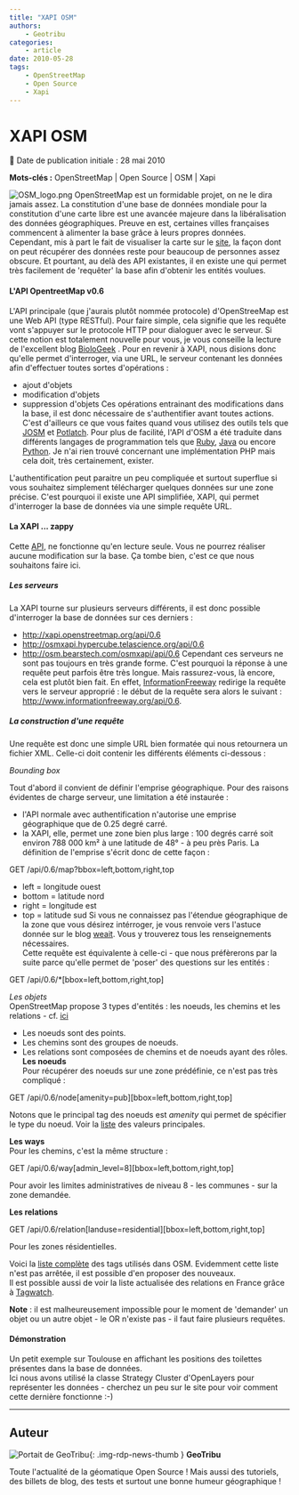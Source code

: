 ```yaml
---
title: "XAPI OSM"
authors:
    - Geotribu
categories:
    - article
date: 2010-05-28
tags:
    - OpenStreetMap
    - Open Source
    - Xapi
---
```


# XAPI OSM

:calendar: Date de publication initiale : 28 mai 2010

**Mots-clés :** OpenStreetMap | Open Source | OSM | Xapi

![OSM_logo.png](https://cdn.geotribu.fr/img/logos-icones/OpenStreetMap/Openstreetmap.png) OpenStreetMap est un formidable projet, on ne le dira jamais assez. La constitution d'une base de données mondiale pour la constitution d'une carte libre est une avancée majeure dans la libéralisation des données géographiques. Preuve en est, certaines villes françaises commencent à alimenter la base grâce à leurs propres données.  
Cependant, mis à part le fait de visualiser la carte sur le [site](http://www.openstreemap.org), la façon dont on peut récupérer des données reste pour beaucoup de personnes assez obscure. Et pourtant, au delà des API existantes, il en existe une qui permet très facilement de 'requêter' la base afin d'obtenir les entités voulues.

#### L'API OpentreetMap v0.6

L'API principale (que j'aurais plutôt nommée protocole) d'OpenStreeMap est une Web API (type RESTful). Pour faire simple, cela signifie que les requête vont s'appuyer sur le protocole HTTP pour dialoguer avec le serveur. Si cette notion est totalement nouvelle pour vous, je vous conseille la lecture de l'excellent blog [BioloGeek](http://www.biologeek.com/rest,traduction,web-semantique/pour-ne-plus-etre-en-rest-comprendre-cette-architecture/) . Pour en revenir à XAPI, nous disions donc qu'elle permet d'interroger, via une URL, le serveur contenant les données afin d'effectuer toutes sortes d'opérations :

* ajout d'objets
* modification d'objets
* suppression d'objets
Ces opérations entrainant des modifications dans la base, il est donc nécessaire de s'authentifier avant toutes actions. C'est d'ailleurs ce que vous faites quand vous utilisez des outils tels que [JOSM](https://wiki.openstreetmap.org/wiki/JOSM) et [Potlatch](https://wiki.openstreetmap.org/wiki/Potlatch). Pour plus de facilité, l'API d'OSM a été traduite dans différents langages de programmation tels que [Ruby](http://osmlib.rubyforge.org/osmlib-base/rdoc/classes/OSM/API.html), [Java](http://sourceforge.net/apps/mediawiki/travelingsales/index.php?title=LibOSM) ou encore [Python](https://wiki.openstreetmap.org/wiki/PythonOsmApi). Je n'ai rien trouvé concernant une implémentation PHP mais cela doit, très certainement, exister.

L'authentification peut paraitre un peu compliquée et surtout superflue si vous souhaitez simplement télécharger quelques données sur une zone précise. C'est pourquoi il existe une API simplifiée, XAPI, qui permet d'interroger la base de données via une simple requête URL.

#### La XAPI ... zappy

Cette [API](https://wiki.openstreetmap.org/wiki/Xapi), ne fonctionne qu'en lecture seule. Vous ne pourrez réaliser aucune modification sur la base. Ça tombe bien, c'est ce que nous souhaitons faire ici.

##### Les serveurs

La XAPI tourne sur plusieurs serveurs différents, il est donc possible d'interroger la base de données sur ces derniers :

* <http://xapi.openstreetmap.org/api/0.6>
* <http://osmxapi.hypercube.telascience.org/api/0.6>
* <http://osm.bearstech.com/osmxapi/api/0.6>
Cependant ces serveurs ne sont pas toujours en très grande forme. C'est pourquoi la réponse à une requête peut parfois être très longue. Mais rassurez-vous, là encore, cela est plutôt bien fait. En effet, [InformationFreeway](http://www.informationfreeway.org/) redirige la requête vers le serveur approprié : le début de la requête sera alors le suivant : <http://www.informationfreeway.org/api/0.6>.

##### La construction d'une requête

Une requête est donc une simple URL bien formatée qui nous retournera un fichier XML. Celle-ci doit contenir les différents éléments ci-dessous :

*Bounding box*

Tout d'abord il convient de définir l'emprise géographique. Pour des raisons évidentes de charge serveur, une limitation a été instaurée :

* l'API normale avec authentification n'autorise une emprise géographique que de 0.25 degré carré.
* la XAPI, elle, permet une zone bien plus large : 100 degrés carré soit environ 788 000 km² à une latitude de 48° - à peu près Paris.
La définition de l'emprise s'écrit donc de cette façon :  

GET /api/0.6/map?bbox=left,bottom,right,top  

* left = longitude ouest
* bottom = latitude nord
* right = longitude est
* top = latitude sud
Si vous ne connaissez pas l'étendue géographique de la zone que vous désirez intérroger, je vous renvoie vers l'astuce donnée sur le blog [weait](http://weait.com/content/map-tiles-and-bounding-boxes). Vous y trouverez tous les renseignements nécessaires.  
Cette requête est équivalente à celle-ci - que nous préfèrerons par la suite parce qu'elle permet de 'poser' des questions sur les entités :

GET /api/0.6/*[bbox=left,bottom,right,top]  

*Les objets*  
OpenStreetMap propose 3 types d'entités : les noeuds, les chemins et les relations - cf. [ici](https://wiki.openstreetmap.org/wiki/Data_Primitives)

* Les noeuds sont des points.
* Les chemins sont des groupes de noeuds.
* Les relations sont composées de chemins et de noeuds ayant des rôles.
**Les noeuds**  
Pour récupérer des noeuds sur une zone prédéfinie, ce n'est pas très compliqué :  

GET /api/0.6/node[amenity=pub][bbox=left,bottom,right,top]  

Notons que le principal tag des noeuds est *amenity* qui permet de spécifier le type du noeud. Voir la [liste](https://wiki.openstreetmap.org/wiki/FR:Key:amenity) des valeurs principales.

**Les ways**  
Pour les chemins, c'est la même structure :  

GET /api/0.6/way[admin\_level=8][bbox=left,bottom,right,top]  

Pour avoir les limites administratives de niveau 8 - les communes - sur la zone demandée.

**Les relations**  

GET /api/0.6/relation[landuse=residential][bbox=left,bottom,right,top]  

Pour les zones résidentielles.

Voici la [liste complète](https://wiki.openstreetmap.org/wiki/FR:Map_Features) des tags utilisés dans OSM. Evidemment cette liste n'est pas arrêtée, il est possible d'en proposer des nouveaux.  
Il est possible aussi de voir la liste actualisée des relations en France grâce à [Tagwatch](http://tagwatch.stoecker.eu/France/En/).

**Note** : il est malheureusement impossible pour le moment de 'demander' un objet ou un autre objet - le OR n'existe pas - il faut faire plusieurs requêtes.

#### Démonstration

Un petit exemple sur Toulouse en affichant les positions des toilettes présentes dans la base de données.  
Ici nous avons utilisé la classe Strategy Cluster d'OpenLayers pour représenter les données - cherchez un peu sur le site pour voir comment cette dernière fonctionne :-)

----

## Auteur

![Portait de GeoTribu](https://cdn.geotribu.fr/img/internal/charte/geotribu_logo_64x64.png){: .img-rdp-news-thumb }
**GeoTribu**

Toute l'actualité de la géomatique Open Source ! Mais aussi des tutoriels, des billets de blog, des tests et surtout une bonne humeur géographique !
